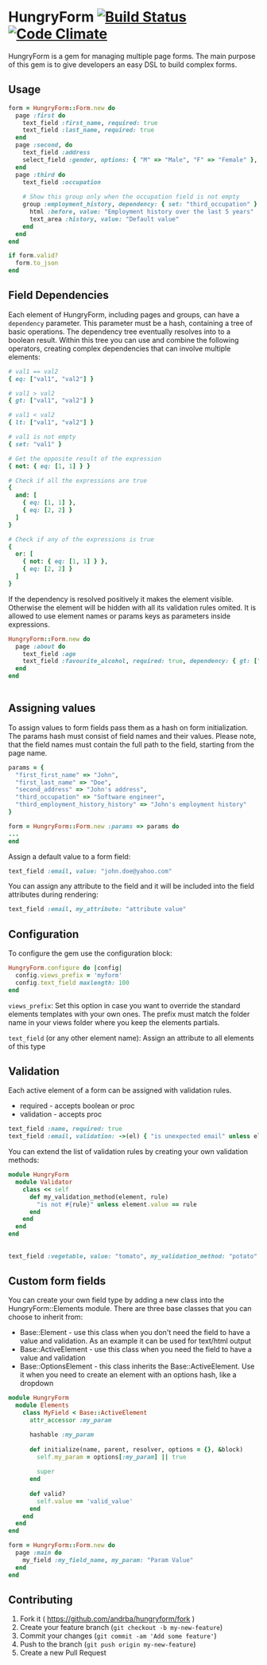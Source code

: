 # HungryForm [![Build Status](https://travis-ci.org/andrba/hungryform.svg?branch=master)](https://travis-ci.org/andrba/hungryform) [![Code Climate](https://codeclimate.com/github/andrba/hungryform/badges/gpa.svg)](https://codeclimate.com/github/andrba/hungryform)

HungryForm is a gem for managing multiple page forms. The main purpose of this gem is to give developers an easy DSL to build complex forms. 

## Usage

```ruby
form = HungryForm::Form.new do
  page :first do
    text_field :first_name, required: true
    text_field :last_name, required: true
  end
  page :second, do 
    text_field :address
    select_field :gender, options: { "M" => "Male", "F" => "Female" }, required: true
  end
  page :third do 
    text_field :occupation
    
    # Show this group only when the occupation field is not empty
    group :employment_history, dependency: { set: "third_occupation" } do
      html :before, value: "Employment history over the last 5 years"
      text_area :history, value: "Default value"
    end
  end 
end

if form.valid?
  form.to_json
end
```
## Field Dependencies

Each element of HungryForm, including pages and groups, can have a ```dependency``` parameter. This parameter must be a hash, containing a tree of basic operations. The dependency tree eventually resolves into to a boolean result. Within this tree you can use and combine the following operators, creating complex dependencies that can involve multiple elements:

```ruby
# val1 == val2
{ eq: ["val1", "val2"] }

# val1 > val2
{ gt: ["val1", "val2"] }

# val1 < val2
{ lt: ["val1", "val2"] }

# val1 is not empty
{ set: "val1" }

# Get the opposite result of the expression
{ not: { eq: [1, 1] } }

# Check if all the expressions are true
{ 
  and: [
    { eq: [1, 1] },
    { eq: [2, 2] }
  ] 
}

# Check if any of the expressions is true
{ 
  or: [
    { not: { eq: [1, 1] } },
    { eq: [2, 2] }
  ] 
}
```

If the dependency is resolved positively it makes the element visible. Otherwise the element will be hidden with all its validation rules omited. It is allowed to use element names or params keys as parameters inside expressions.

```ruby
HungryForm::Form.new do
  page :about do
    text_field :age
    text_field :favourite_alcohol, required: true, dependency: { gt: ["about_age", 18] }
  end
end
    
```

## Assigning values

To assign values to form fields pass them as a hash on form initialization. The params hash must consist of field names and their values. Please note, that the field names must contain the full path to the field, starting from the page name.

```ruby
params = {
  "first_first_name" => "John",
  "first_last_name" => "Doe",
  "second_address" => "John's address",
  "third_occupation" => "Software engineer",
  "third_employment_history_history" => "John's employment history"
}

form = HungryForm::Form.new :params => params do
...
end

```

Assign a default value to a form field:

```ruby
text_field :email, value: "john.doe@yahoo.com"
```

You can assign any attribute to the field and it will be included into the field attributes during rendering:

```ruby
text_field :email, my_attribute: "attribute value"
```

## Configuration

To configure the gem use the configuration block:

```ruby
HungryForm.configure do |config|
  config.views_prefix = 'myform'
  config.text_field maxlength: 100
end
```

```views_prefix```: Set this option in case you want to override the standard elements templates with your own ones. The prefix must match the folder name in your views folder where you keep the elements partials.

```text_field``` (or any other element name): Assign an attribute to all elements of this type

## Validation

Each active element of a form can be assigned with validation rules.

- required - accepts boolean or proc
- validation - accepts proc

```ruby
text_field :name, required: true
text_field :email, validation: ->(el) { "is unexpected email" unless el.value == "me@yahoo.com"  }
```

You can extend the list of validation rules by creating your own validation methods:

```ruby
module HungryForm
  module Validator
    class << self
      def my_validation_method(element, rule)
        "is not #{rule}" unless element.value == rule
      end
    end
  end
end
  
  
text_field :vegetable, value: "tomato", my_validation_method: "potato" # => is not potato
```

## Custom form fields
You can create your own field type by adding a new class into the HungryForm::Elements module. There are three base classes that you can choose to inherit from:

- Base::Element - use this class when you don't need the field to have a value and validation. As an example it can be used for text/html output
- Base::ActiveElement - use this class when you need the field to have a value and validation
- Base::OptionsElement - this class inherits the Base::ActiveElement. Use it when you need to create an element with an options hash, like a dropdown

```ruby
module HungryForm
  module Elements
    class MyField < Base::ActiveElement
      attr_accessor :my_param

      hashable :my_param
      
      def initialize(name, parent, resolver, options = {}, &block)
        self.my_param = options[:my_param] || true
        
        super
      end
      
      def valid?
        self.value == 'valid_value'
      end
    end
  end
end

form = HungryForm::Form.new do
  page :main do
    my_field :my_field_name, my_param: "Param Value"
  end
end
```

## Contributing

1. Fork it ( https://github.com/andrba/hungryform/fork )
2. Create your feature branch (`git checkout -b my-new-feature`)
3. Commit your changes (`git commit -am 'Add some feature'`)
4. Push to the branch (`git push origin my-new-feature`)
5. Create a new Pull Request
